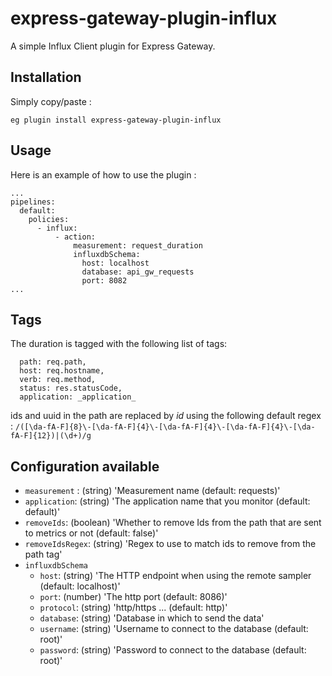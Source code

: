 # express-gateway-plugin-influx
A simple Influx Client plugin for Express Gateway.

## Installation

Simply copy/paste :

`eg plugin install express-gateway-plugin-influx`

## Usage

Here is an example of how to use the plugin :

```
...
pipelines:
  default:
    policies:
      - influx:
          - action:
              measurement: request_duration
              influxdbSchema:
                host: localhost
                database: api_gw_requests
                port: 8082
...
```
## Tags

The duration is tagged with the following list of tags:

      path: req.path,
      host: req.hostname,
      verb: req.method,
      status: res.statusCode,
      application: _application_

ids and uuid in the path are replaced by _id_ using the following default regex :
`/([\da-fA-F]{8}\-[\da-fA-F]{4}\-[\da-fA-F]{4}\-[\da-fA-F]{4}\-[\da-fA-F]{12})|(\d+)/g`

## Configuration available

- `measurement` : (string) 'Measurement name (default: requests)'
- `application`: (string) 'The application name that you monitor (default: default)'
- `removeIds`: (boolean) 'Whether to remove Ids from the path that are sent to metrics or not (default: false)'
- `removeIdsRegex`: (string) 'Regex to use to match ids to remove from the path tag'
- `influxdbSchema`
    - `host`: (string) 'The HTTP endpoint when using the remote sampler (default: localhost)'
    - `port`: (number) 'The http port (default: 8086)'
    - `protocol`: (string) 'http/https ... (default: http)'
    - `database`: (string) 'Database in which to send the data'
    - `username`: (string) 'Username to connect to the database (default: root)'
    - `password`: (string) 'Password to connect to the database (default: root)'

